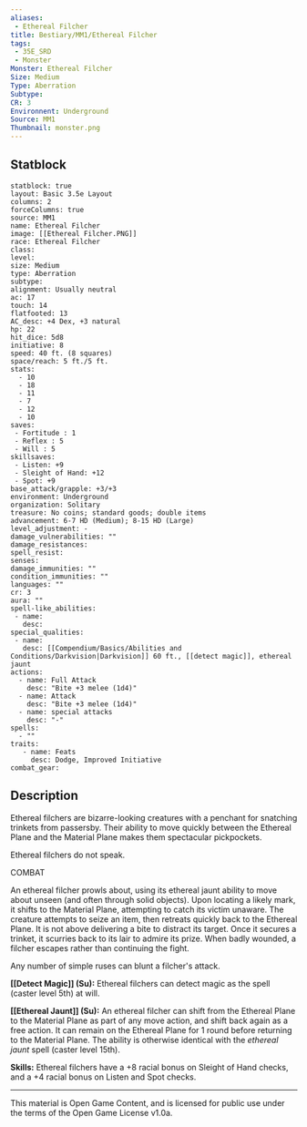 ```yaml
---
aliases:
 - Ethereal Filcher
title: Bestiary/MM1/Ethereal Filcher
tags: 
 - 35E_SRD
 - Monster
Monster: Ethereal Filcher
Size: Medium
Type: Aberration
Subtype: 
CR: 3
Environnent: Underground
Source: MM1
Thumbnail: monster.png
---
```


## Statblock

```statblock
statblock: true
layout: Basic 3.5e Layout
columns: 2
forceColumns: true
source: MM1 
name: Ethereal Filcher
image: [[Ethereal Filcher.PNG]]
race: Ethereal Filcher
class: 
level: 
size: Medium
type: Aberration
subtype: 
alignment: Usually neutral
ac: 17
touch: 14
flatfooted: 13
AC_desc: +4 Dex, +3 natural
hp: 22
hit_dice: 5d8
initiative: 8
speed: 40 ft. (8 squares)
space/reach: 5 ft./5 ft.
stats:
  - 10
  - 18
  - 11
  - 7
  - 12
  - 10
saves:
 - Fortitude : 1
 - Reflex : 5
 - Will : 5
skillsaves:
 - Listen: +9
 - Sleight of Hand: +12
 - Spot: +9
base_attack/grapple: +3/+3
environment: Underground
organization: Solitary
treasure: No coins; standard goods; double items
advancement: 6-7 HD (Medium); 8-15 HD (Large)
level_adjustment: -
damage_vulnerabilities: ""
damage_resistances: 
spell_resist: 
senses: 
damage_immunities: ""
condition_immunities: ""
languages: ""
cr: 3
aura: ""
spell-like_abilities:
 - name: 
   desc: 
special_qualities:
 - name:
   desc: [[Compendium/Basics/Abilities and Conditions/Darkvision|Darkvision]] 60 ft., [[detect magic]], ethereal jaunt
actions:
  - name: Full Attack
    desc: "Bite +3 melee (1d4)"
  - name: Attack
    desc: "Bite +3 melee (1d4)"
  - name: special attacks
    desc: "-"
spells:
  - ""
traits:
   - name: Feats
     desc: Dodge, Improved Initiative
combat_gear:  
```

## Description



Ethereal filchers are bizarre-looking creatures with a penchant for snatching trinkets from passersby. Their ability to move quickly between the Ethereal Plane and the Material Plane makes them spectacular pickpockets.

Ethereal filchers do not speak.

COMBAT

An ethereal filcher prowls about, using its ethereal jaunt ability to move about unseen (and often through solid objects). Upon locating a likely mark, it shifts to the Material Plane, attempting to catch its victim unaware. The creature attempts to seize an item, then retreats quickly back to the Ethereal Plane. It is not above delivering a bite to distract its target. Once it secures a trinket, it scurries back to its lair to admire its prize. When badly wounded, a filcher escapes rather than continuing the fight.

Any number of simple ruses can blunt a filcher's attack.


**[[Detect Magic]] (Su):** Ethereal filchers can detect magic as the spell (caster level 5th) at will.


**[[Ethereal Jaunt]] (Su):** An ethereal filcher can shift from the Ethereal Plane to the Material Plane as part of any move action, and shift back again as a free action. It can remain on the Ethereal Plane for 1 round before returning to the Material Plane. The ability is otherwise identical with the *ethereal jaunt* spell (caster level 15th).


**Skills:** Ethereal filchers have a +8 racial bonus on Sleight of Hand checks, and a +4 racial bonus on Listen and Spot checks.

---

This material is Open Game Content, and is licensed for public use under the terms of the Open Game License v1.0a.
